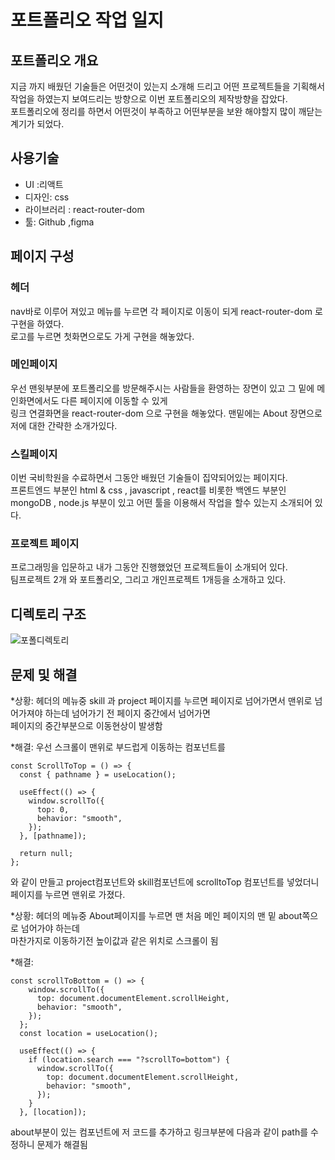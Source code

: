 # 포트폴리오 작업 일지
## 포트폴리오 개요
지금 까지 배웠던 기술들은 어떤것이 있는지 소개해 드리고 어떤 프로젝트들을 기획해서 작업을 하였는지 보여드리는 방향으로 이번 포트폴리오의 제작방향을 잡았다. <br>
포트폴리오에 정리를 하면서 어떤것이 부족하고 어떤부분을 보완 해야할지 많이 깨닫는 계기가 되었다.

## 사용기술
* UI :리액트 <br>
* 디자인: css <br>
* 라이브러리 : react-router-dom <br>
* 툴: Github ,figma <br>

## 페이지 구성
### 헤더
nav바로 이루어 져있고 메뉴를 누르면 각 페이지로 이동이 되게 react-router-dom <Link>로 구현을 하였다. <br>
로고를 누르면 첫화면으로도 가게 구현을 해놓았다. <br>

### 메인페이지 
우선 맨윗부분에 포트폴리오를 방문해주시는 사람들을 환영하는 장면이 있고 그 밑에 메인화면에서도 다른 페이지에 이동할 수 있게 <br>
링크 연결화면을 react-router-dom 으로 구현을 해놓았다. 맨밑에는 About 장면으로 저에 대한 간략한 소개가있다.

### 스킬페이지 
이번 국비학원을 수료하면서 그동안 배웠던 기술들이 집약되어있는 페이지다. <br>
프론트엔드 부분인 html & css , javascript , react를 비롯한 백엔드 부분인 <br>
mongoDB , node.js 부분이 있고 어떤 툴을 이용해서 작업을 할수 있는지 소개되어 있다.

### 프로젝트 페이지 
프로그래밍을 입문하고 내가 그동안 진행했었던 프로젝트들이 소개되어 있다. <br>
팀프로젝트 2개 와 포트폴리오, 그리고 개인프로젝트 1개등을 소개하고 있다.

## 디렉토리 구조
![포폴디렉토리](https://github.com/kimgs1234/portfolio/assets/142865411/b332ad7d-a46c-4bc4-bd0f-f8ea0d875f7a)

## 문제 및 해결
*상황: 헤더의 메뉴중 skill 과 project 페이지를 누르면 페이지로 넘어가면서 맨위로 넘어가져야 하는데 넘어가기 전 페이지 중간에서 넘어가면 <br>
페이지의 중간부분으로 이동현상이 발생함

*해결: 우선 스크롤이 맨위로 부드럽게 이동하는 컴포넌트를  
``` react
const ScrollToTop = () => {
  const { pathname } = useLocation();

  useEffect(() => {
    window.scrollTo({
      top: 0,
      behavior: "smooth",
    });
  }, [pathname]);

  return null;
};

```
와 같이 만들고 project컴포넌트와 skill컴포넌트에  scrolltoTop 컴포넌트를 넣었더니 페이지를 누르면 맨위로 가졌다.

*상황: 헤더의 메뉴중 About페이지를 누르면 맨 처음 메인 페이지의 맨 밑 about쪽으로 넘어가야 하는데 <br>
마찬가지로 이동하기전 높이값과 같은 위치로 스크롤이 됨

*해결: 
``` react
const scrollToBottom = () => {
    window.scrollTo({
      top: document.documentElement.scrollHeight,
      behavior: "smooth",
    });
  };
  const location = useLocation();

  useEffect(() => {
    if (location.search === "?scrollTo=bottom") {
      window.scrollTo({
        top: document.documentElement.scrollHeight,
        behavior: "smooth",
      });
    }
  }, [location]); 

```
about부분이 있는 컴포넌트에 저 코드를 추가하고 링크부분에 다음과 같이 path를 수정하니 문제가 해결됨
